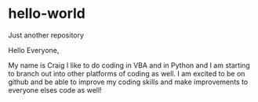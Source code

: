 # hello-world
Just another repository

Hello Everyone,

My name is Craig I like to do coding in VBA and in Python and I am starting to branch out into other platforms of coding as well.
I am excited to be on github and be able to improve my coding skills and make improvements to everyone elses code as well!

